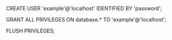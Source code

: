 

CREATE USER 'example'@'localhost' IDENTIFIED BY 'password';

GRANT ALL PRIVILEGES ON database.* TO 'example'@'localhost';

FLUSH PRIVILEGES;